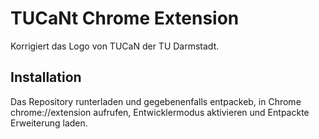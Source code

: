 # TUCaNt Chrome Extension
Korrigiert das Logo von TUCaN der TU Darmstadt.


## Installation
Das Repository runterladen und gegebenenfalls entpackeb, in Chrome chrome://extension aufrufen, Entwicklermodus aktivieren und Entpackte Erweiterung laden.
